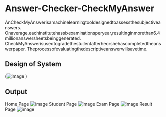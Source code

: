 # Answer-Checker-CheckMyAnswer
AnCheckMyAnswerisamachinelearningtooldesignedtoassessthesubjectiveanswers.
Onaverage,eachinstitutehassixexaminationsperyear,resultinginmorethan6.4millionanswersheetsbeinggenerated.
CheckMyAnswerisusedtogradethestudentafterheorshehascompletedtheanswerpaper.
Theprocessofevaluatingthedescriptiveanswerwillsavetime.

## Design of System
(![image](https://github.com/KordePriyanka/Answer-Checker-CheckMyAnswer-/assets/98102061/e4cc31be-3fe2-4874-aa35-64e6c5e4e6ae)
)
## Output
Home Page
![image](https://github.com/KordePriyanka/Answer-Checker-CheckMyAnswer-/assets/98102061/7058511b-4cd8-4e08-8f31-720980b40f6f)
Student Page
![image](https://github.com/KordePriyanka/Answer-Checker-CheckMyAnswer-/assets/98102061/df00ac29-b3b5-423a-a3fd-c7d61c363b29)
Exam Page
![image](https://github.com/KordePriyanka/Answer-Checker-CheckMyAnswer-/assets/98102061/ac522226-90ad-4aa9-b408-9c8da2be8d07)
Result Page
![image](https://github.com/KordePriyanka/Answer-Checker-CheckMyAnswer-/assets/98102061/1f60f1aa-3e3d-4336-9cc8-23b0fb6ddbcf)



